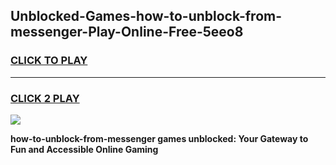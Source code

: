 
## Unblocked-Games-how-to-unblock-from-messenger-Play-Online-Free-5eeo8
<h3>
<a href="https://premium76.site?title=how-to-unblock-from-messenger&ref=26A">CLICK TO PLAY</a></h3>
<hr>

<h3>
<a href="https://premium76.site?title=how-to-unblock-from-messenger&ref=26A">CLICK 2 PLAY</a>
  
</h3>

<a href="https://premium76.site?title=how-to-unblock-from-messenger&ref=26A"><img src="https://clearcache.store/games.png"></a>


**how-to-unblock-from-messenger games unblocked: Your Gateway to Fun and Accessible Online Gaming**
